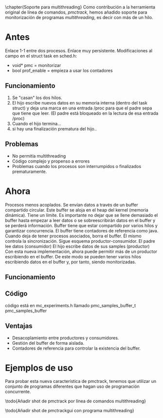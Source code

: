 \chapter{Soporte para multithreading}
Como contribución a la herramienta original de línea de comandos, $pmctrack$, hemos añadido soporte para monitorización de programas *multithreading*, es decir con más de un hilo.

# Antes
Enlace 1-1 entre dos procesos. Enlace muy persistente.
Modificaciones al campo en el struct task en sched.h:
* void* pmc = monitorizar
* bool prof_enable = empieza a usar los contadores

## Funcionamiento
1. Se "casan" los dos hilos.
2. El hijo escribe nuevos datos en su memoria interna (dentro del task struct) y deja una marca en una entrada /proc para que el padre sepa que tiene que leer. (El padre está bloqueado en la lectura de esa entrada /proc)
3. Cuando el hijo termina...
4. si hay una finalización prematura del hijo..

## Problemas
* No permitía multithreading
* Código complejo y propenso a errores
* Problemas cuando los procesos son interrumpidos o finalizados prematuramente.

# Ahora
Procesos menos acoplados. Se envían datos a través de un buffer compartido circular.
Este buffer se aloja en el heap del kernel (memoria dinámica). Tiene un límite. Es importante no dejar que se llene demasiado el
buffer hasta empezar a leer datos o se sobreescribirán datos en el buffer y se perderá información.
Buffer tiene que estar compartido por varios hilos y garantizar concurrencia.
El buffer tiene contadores de referencia como java. Cuando deja de tener procesos asociados, borra el buffer.
Él mismo controla la sincronización.
Sigue esquema productor-consumidor.
El padre lee datos (consumidor)
El hijo escribe datos de sus samples (productor)
Con esta nueva implementación, ahora puede permitir más de un productor escribiendo en el buffer. De este modo se pueden tener varios hilos escribiendo datos en el buffer y, por tanto, siendo monitorizadas.


## Funcionamiento



## Código
código está en mc_experiments.h llamado pmc_samples_buffer_t pmc_samples_buffer


## Ventajas
* Desacoplamiento entre productores y consumidores.
* Gestión del buffer de forma aislada.
* Contadores de referencia para controlar la existencia del buffer.


# Ejemplos de uso
Para probar esta nueva característica de pmctrack, tenemos que utilizar un conjunto de programas diferentes que hagan uso de programación concurrente.

\todo{Añadir shot de pmctrack por línea de comandos multithreading}

\todo{Añadir shot de pmctrackgui con programa multithreading}
